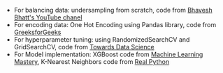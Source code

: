 * For balancing data: undersampling from scratch, code from [Bhavesh Bhatt's YouTube chanel](https://www.youtube.com/watch?v=Ti8SbfFecuc)
* For encoding data: One Hot Encoding using Pandas library, code from [GreeksforGeeks](https://www.geeksforgeeks.org/ml-one-hot-encoding-of-datasets-in-python/)
* For hyperparameter tuning: using RandomizedSearchCV and GridSearchCV, code from [Towards Data Science](https://towardsdatascience.com/hyperparameter-tuning-the-random-forest-in-python-using-scikit-learn-28d2aa77dd74)
* For Model implementation: XGBoost code from [Machine Learning Mastery](https://machinelearningmastery.com/develop-first-xgboost-model-python-scikit-learn/), K-Nearest Neighbors code from [Real Python](https://realpython.com/knn-python/)
